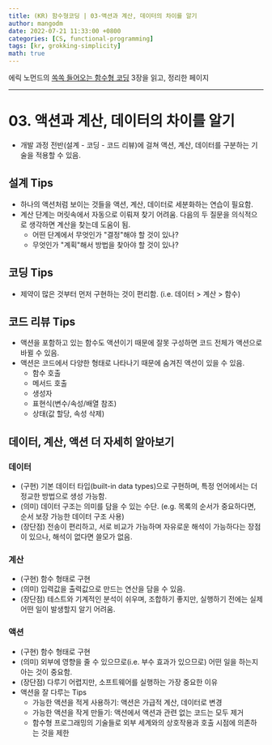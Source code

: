 ```yaml
---
title: (KR) 함수형코딩 | 03-액션과 계산, 데이터의 차이를 알기
author: mangodm
date: 2022-07-21 11:33:00 +0800
categories: [CS, functional-programming]
tags: [kr, grokking-simplicity]
math: true
---
```


에릭 노먼드의 [쏙쏙 들어오는 함수형 코딩](http://www.yes24.com/Product/Goods/108748841) 3장을 읽고, 정리한 페이지

---

# 03. 액션과 계산, 데이터의 차이를 알기

- 개발 과정 전반(설계 - 코딩 - 코드 리뷰)에 걸쳐 액션, 계산, 데이터를 구분하는 기술을 적용할 수 있음.

## 설계 Tips 
- 하나의 액션처럼 보이는 것들을 액션, 계산, 데이터로 세분화하는 연습이 필요함.
- 계산 단계는 머릿속에서 자동으로 이뤄져 찾기 어려움. 다음의 두 질문을 의식적으로 생각하면 계산을 찾는데 도움이 됨.
    - 어떤 단계에서 무엇인가 "결정"해야 할 것이 있나?
    - 무엇인가 "계획"해서 방법을 찾아야 할 것이 있나?

## 코딩 Tips
- 제약이 많은 것부터 먼저 구현하는 것이 편리함. (i.e. 데이터 > 계산 > 함수)

## 코드 리뷰 Tips
- 액션을 포함하고 있는 함수도 액션이기 때문에 잘못 구성하면 코드 전체가 액션으로 바뀔 수 있음.
- 액션은 코드에서 다양한 형태로 나타나기 때문에 숨겨진 액션이 있을 수 있음.
    - 함수 호출
    - 메서드 호출
    - 생성자
    - 표현식(변수/속성/배열 참조)
    - 상태(값 할당, 속성 삭제)

## 데이터, 계산, 액션 더 자세히 알아보기

### 데이터
- (구현) 기본 데이터 타입(built-in data types)으로 구현하며, 특정 언어에서는 더 정교한 방법으로 생성 가능함.
- (의미) 데이터 구조는 의미를 담을 수 있는 수단. (e.g. 목록의 순서가 중요하다면, 순서 보장 가능한 데이터 구조 사용)
- (장단점) 전송이 편리하고, 서로 비교가 가능하며 자유로운 해석이 가능하다는 장점이 있으나, 해석이 없다면 쓸모가 없음.

### 계산
- (구현) 함수 형태로 구현
- (의미) 입력값을 출력값으로 만드는 연산을 담을 수 있음.
- (장단점) 테스트와 기계적인 분석이 쉬우며, 조합하기 좋지만, 실행하기 전에는 실제 어떤 일이 발생할지 알기 어려움. 

### 액션
- (구현) 함수 형태로 구현
- (의미) 외부에 영향을 줄 수 있으므로(i.e. 부수 효과가 있으므로) 어떤 일을 하는지 아는 것이 중요함.
- (장단점) 다루기 어렵지만, 소프트웨어를 실행하는 가장 중요한 이유
- 액션을 잘 다루는 Tips
    - 가능한 액션을 적게 사용하기: 액션은 가급적 계산, 데이터로 변경
    - 가능한 액션을 작게 만들기: 액션에서 액션과 관련 없는 코드는 모두 제거
    - 함수형 프로그래밍의 기술들로 외부 세계와의 상호작용과 호출 시점에 의존하는 것을 제한